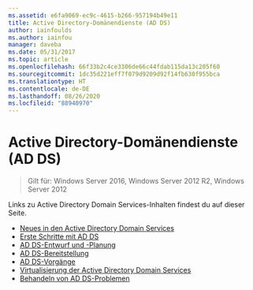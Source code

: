 ```yaml
---
ms.assetid: e6fa9069-ec9c-4615-b266-957194b49e11
title: Active Directory-Domänendienste (AD DS)
author: iainfoulds
ms.author: iainfou
manager: daveba
ms.date: 05/31/2017
ms.topic: article
ms.openlocfilehash: 66f33b2c4ce3306de66c44fdab115da13c205f60
ms.sourcegitcommit: 1dc35d221eff7f079d9209d92f14fb630f955bca
ms.translationtype: HT
ms.contentlocale: de-DE
ms.lasthandoff: 08/26/2020
ms.locfileid: "88940970"
---
```

# <a name="active-directory-domain-services"></a>Active Directory-Domänendienste (AD DS)

>Gilt für: Windows Server 2016, Windows Server 2012 R2, Windows Server 2012


Links zu Active Directory Domain Services-Inhalten findest du auf dieser Seite.


* [Neues in den Active Directory Domain Services](../whats-new-active-directory-domain-services.md)
* [Erste Schritte mit AD DS](../ad-ds/AD-DS-Getting-Started.md)
* [AD DS-Entwurf und -Planung](../ad-ds/plan/AD-DS-Design-and-Planning.md)
* [AD DS-Bereitstellung](../ad-ds/deploy/AD-DS-Deployment.md)
* [AD DS-Vorgänge](../ad-ds/manage/component-updates/AD-DS-Operations.md)
* [Virtualisierung der Active Directory Domain Services](../ad-ds/get-started/virtual-dc/Active-Directory-Domain-Services-Virtualization.md)
* [Behandeln von AD DS-Problemen](../ad-ds/manage/AD-DS-Troubleshooting.md)
